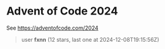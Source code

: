 Advent of Code 2024
===================

See https://adventofcode.com/2024

[//]: # (LEADERBOARD_BEGIN)

> user **fxnn** (12 stars, last one at 2024-12-08T19:15:56Z)

[//]: # (LEADERBOARD_END)

